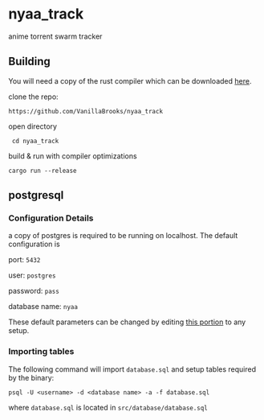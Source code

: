 # nyaa_track
anime torrent swarm tracker


## Building 

You will need a copy of the rust compiler which can be downloaded [here](https://www.rust-lang.org/learn/get-started).

clone the repo:

```https://github.com/VanillaBrooks/nyaa_track```

open directory

``` cd nyaa_track```

build & run with compiler optimizations

```cargo run --release```

## postgresql

### Configuration Details

a copy of postgres is required to be running on localhost. 
The default configuration is 

port: ```5432```

user: ```postgres```

password: ```pass```

database name: ```nyaa```

These default parameters can be changed by editing [this portion](https://github.com/VanillaBrooks/nyaa_track/blob/async/src/database/connection.rs#L27-L28) to any setup.

### Importing tables

The following command will import `database.sql` and setup tables required by the binary:

```psql -U <username> -d <database name> -a -f database.sql```

where ```database.sql``` is located in ```src/database/database.sql```
